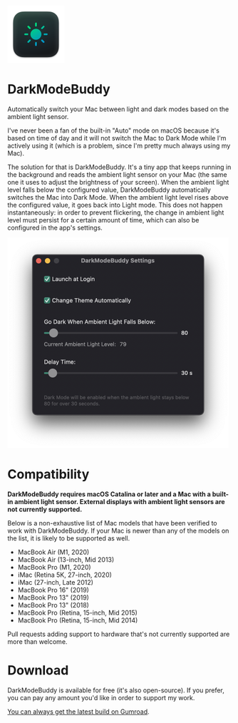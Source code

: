 <img src="./Assets/icon-small.png" width="128">

# DarkModeBuddy

Automatically switch your Mac between light and dark modes based on the ambient light sensor.

I've never been a fan of the built-in "Auto" mode on macOS because it's based on time of day and it will not switch the Mac to Dark Mode while I'm actively using it (which is a problem, since I'm pretty much always using my Mac).

The solution for that is DarkModeBuddy. It's a tiny app that keeps running in the background and reads the ambient light sensor on your Mac (the same one it uses to adjust the brightness of your screen). When the ambient light level falls below the configured value, DarkModeBuddy automatically switches the Mac into Dark Mode. When the ambient light level rises above the configured value, it goes back into Light mode. This does not happen instantaneously: in order to prevent flickering, the change in ambient light level must persist for a certain amount of time, which can also be configured in the app's settings.

<img src="./Assets/screenshot3.png" width="497">

# Compatibility

**DarkModeBuddy requires macOS Catalina or later and a Mac with a built-in ambient light sensor. External displays with ambient light sensors are not currently supported.**

Below is a non-exhaustive list of Mac models that have been verified to work with DarkModeBuddy. If your Mac is newer than any of the models on the list, it is likely to be supported as well.

- MacBook Air (M1, 2020)
- MacBook Air (13-inch, Mid 2013)
- MacBook Pro (M1, 2020)
- iMac (Retina 5K, 27-inch, 2020)
- iMac (27-inch, Late 2012)
- MacBook Pro 16" (2019)
- MacBook Pro 13" (2019)
- MacBook Pro 13" (2018)
- MacBook Pro (Retina, 15-inch, Mid 2015)
- MacBook Pro (Retina, 15-inch, Mid 2014)

Pull requests adding support to hardware that's not currently supported are more than welcome.

# Download

DarkModeBuddy is available for free (it's also open-source). If you prefer, you can pay any amount you'd like in order to support my work.

[You can always get the latest build on Gumroad](https://darkmodebuddy.app).
